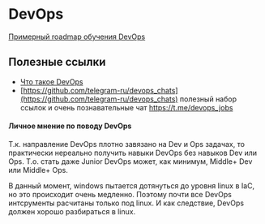 # DevOps

[Примерный roadmap обучения DevOps](https://roadmap.sh/devops)

## Полезные ссылки

* [Что такое DevOps](https://www.youtube.com/watch?v=LePHMaTfOos)
* [https://github.com/telegram-ru/devops_chats](https://github.com/telegram-ru/devops_chats)
    полезный набор ссылок и очень познавательные чат https://t.me/devops_jobs

#### Личное мнение по поводу DevOps

Т.к. направление DevOps плотно завязано на Dev и Ops задачах,
то практически нереально получить навыки DevOps без навыков Dev или Ops.
Т.о. стать даже Junior DevOps может, как минимум, Middle+ Dev или Middle+ Ops.

В данный момент, windows пытается дотянуться до уровня linux в IaC,
но это происходит очень медленно.
Поэтому почти все DevOps интсрументы расчитаны только под linux.
И как следствие, DevOps должен хорошо разбираться в linux.
